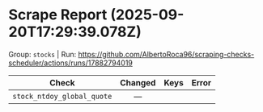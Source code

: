 # Scrape Report (2025-09-20T17:29:39.078Z)

Group: `stocks`  |  Run: https://github.com/AlbertoRoca96/scraping-checks-scheduler/actions/runs/17882794019

| Check | Changed | Keys | Error |
|---|:---:|:--|:--|
| `stock_ntdoy_global_quote` | — |  |  |
